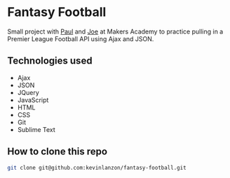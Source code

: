 Fantasy Football
==========
Small project with [Paul](https://github.com/Pau1fitz) and [Joe](https://github.com/jjnewman) at Makers Academy to practice pulling in a Premier League Football API using Ajax and JSON.

Technologies used
----
- Ajax
- JSON
- JQuery
- JavaScript
- HTML
- CSS
- Git
- Sublime Text

How to clone this repo
----
```sh
git clone git@github.com:kevinlanzon/fantasy-football.git
```
